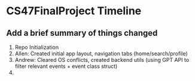 # CS47FinalProject Timeline
## Add a brief summary of things changed

1) Repo Initialization 
2) Allen: Created initial app layout, navigation tabs (home/search/profile)
3) Andrew: Cleared OS conflicts, created backend utils (using GPT API to filter relevant events + event class struct)
4) 

